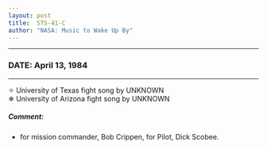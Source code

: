 ```yaml
---
layout: post
title:  STS-41-C
author: "NASA: Music to Wake Up By"
---
```


----
### DATE: April 13, 1984
----
✧ University of Texas fight song by UNKNOWN  &nbsp;<br />✵ University of Arizona fight song by UNKNOWN

##### Comment:
* for mission commander, Bob Crippen,
for Pilot, Dick Scobee.
